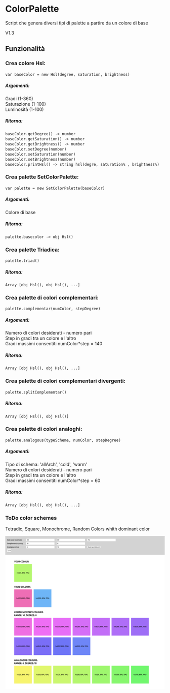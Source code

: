 # ColorPalette

Script che genera diversi tipi di palette a partire da un colore di base

V1.3

## Funzionalità

### Crea colore Hsl:<br/>
```
var baseColor = new Hsl(degree, saturation, brightness)
```

##### Argomenti: <br/>
Gradi (1-360)<br/>
Saturazione (1-100)<br/> 
Luminosità (1-100)<br/>

##### Ritorna:
```
baseColor.getDegree() -> number
baseColor.getSaturation() -> number
baseColor.getBrightness() -> number
baseColor.setDegree(number) 
baseColor.setSaturation(number)
baseColor.setBrightness(number)
baseColor.printHsl() -> string hsl(degre, saturation% , brightness%)

```

### Crea palette SetColorPalette:<br/>
```
var palette = new SetColorPalette(baseColor)
```
##### Argomenti: <br/>
Colore di base

##### Ritorna:
```
palette.basecolor -> obj Hsl()
```
### Crea palette Triadica:<br/>
```
palette.triad()
```
##### Ritorna:
```
Array [obj Hsl(), obj Hsl(), ...]
```


### Crea palette di colori complementari:<br/>
```
palette.complementar(numColor, stepDegree)
```
##### Argomenti:<br/>
Numero di colori desiderati - numero pari <br/>
Step in gradi tra un colore e l'altro<br/>
Gradi massimi consentiti numColor*step = 140<br/>
##### Ritorna:
```
Array [obj Hsl(), obj Hsl(), ...]
```

### Crea palette di colori complementari divergenti:<br/>
```
palette.splitComplementar()
```
##### Ritorna:
```
Array [obj Hsl(), obj Hsl()]
```

### Crea palette di colori analoghi:<br/>
```
palette.analogous(typeScheme, numColor, stepDegree)
```
##### Argomenti:<br/>
Tipo di schema: 'allArch', 'cold', 'warm'<br/> 
Numero di colori desiderati - numero pari<br/>
Step in gradi tra un colore e l'altro<br/>
Gradi massimi consentiti numColor*step = 60<br/>
##### Ritorna:
```
Array [obj Hsl(), obj Hsl(), ...]
```

### ToDo color schemes<br/>
Tetradic, Square, Monochrome, Random Colors whith dominant color<br/>

![Color Palette](screen/screen13.png)

